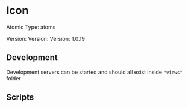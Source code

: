 # Icon

Atomic Type: atoms

Version: Version: Version: 1.0.19






## Development

Development servers can be started and should all exist inside `"views"` folder

## Scripts
